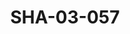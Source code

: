---
pid: SHA-03-057
title: SHA-03-057
language: en
original_label: 
rights: Sharhabil Ahmed
location_of_original: Sharhabil Ahmed
photographer_or_studio: 
scanned_from: photograph 10.2 by 15
_date: 1980s-1990s
location: Khartoum, Residence of French Cultural Attache
description: Sharhabil Ahmed with group of people sitting at tables
additional_notes: 
permission_display: 'yes'
on_server: 'no'
on_website: 'no'
permalink: /photopages/en/SHA-03-057.html
layout: photo-page
---